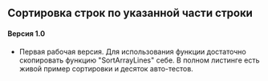 ## Сортировка строк по указанной части строки

#### Версия 1.0
* Первая рабочая версия. Для использования функции достаточно скопировать функцию "SortArrayLines" себе. В полном листинге есть живой пример сортировки и десяток авто-тестов.